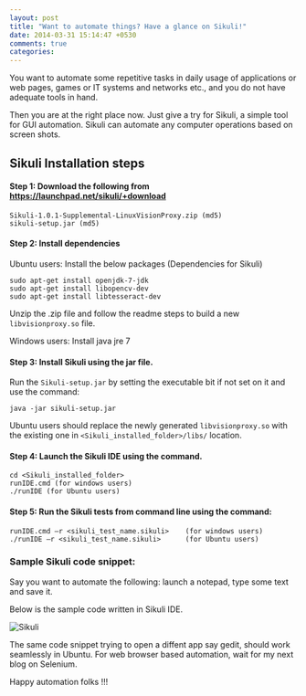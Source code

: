 ```yaml
---
layout: post
title: "Want to automate things? Have a glance on Sikuli!"
date: 2014-03-31 15:14:47 +0530
comments: true
categories:
---
```


You want to automate some repetitive tasks in daily usage of applications or
web pages, games or IT systems and networks etc., and you do not
have adequate tools in hand.

Then you are at the right place now. Just give a try for Sikuli, a simple tool
for GUI automation. Sikuli can automate any computer operations based on screen shots.

## Sikuli Installation steps

#### Step 1: Download the following from https://launchpad.net/sikuli/+download

    Sikuli-1.0.1-Supplemental-LinuxVisionProxy.zip (md5)
    sikuli-setup.jar (md5)

#### Step 2: Install dependencies

Ubuntu users: Install the below packages (Dependencies for Sikuli)

    sudo apt-get install openjdk-7-jdk
    sudo apt-get install libopencv-dev
    sudo apt-get install libtesseract-dev

Unzip the .zip file and follow the readme steps to build a new `libvisionproxy.so` file.

Windows users: Install java jre 7

#### Step 3: Install Sikuli using the jar file.

Run the `Sikuli-setup.jar` by setting the executable bit if not set
on it and use the command:

    java -jar sikuli-setup.jar

Ubuntu users should replace the newly generated `libvisionproxy.so` with the
existing one in `<Sikuli_installed_folder>/libs/` location.

#### Step 4: Launch the Sikuli IDE using the command.

    cd <Sikuli_installed_folder>
    runIDE.cmd (for windows users)
    ./runIDE (for Ubuntu users)

#### Step 5: Run the Sikuli tests from command line using the command:

    runIDE.cmd –r <sikuli_test_name.sikuli>    (for windows users)
    ./runIDE –r <sikuli_test_name.sikuli>      (for Ubuntu users)

### Sample Sikuli code snippet:

Say you want to automate the following: launch a notepad, type some text and save it.

Below is the sample code written in Sikuli IDE.

![Sikuli](http://i.imgur.com/qtvxGOA)

The same code snippet trying to open a diffent app say gedit, should work seamlessly in Ubuntu.
For web browser based automation, wait for my next blog on Selenium.

Happy automation folks !!!
